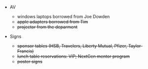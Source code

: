 + AV
    - windows laptops borrowed from Joe Dowden
	- ~~apple adapters borrowed from Tim~~
	- ~~projector from the deparment~~

+ Signs
    - ~~sponsor tables (HSB, Travelers, Liberty Mutual, Pfizer, Taylor-Francis)~~
	- ~~lunch table reservations: VIP; NextGen mentor program~~
	- ~~poster signs~~
	

